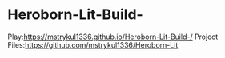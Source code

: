 # Heroborn-Lit-Build-
Play:https://mstrykul1336.github.io/Heroborn-Lit-Build-/
Project Files:https://github.com/mstrykul1336/Heroborn-Lit
